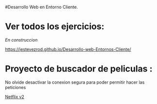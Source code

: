 #Desarrollo Web en Entorno Cliente.

# Ver todos los ejercicios: 

<em> En construccion</em>

https://jestevezrod.github.io/Desarrollo-web-Entornos-Cliente/


# Proyecto de buscador de peliculas :

No olvide desactivar la conexion segura para poder permitir hacer las peticiones

<a href="https://jestevezrod.github.io/Desarrollo-web-Entornos-Cliente/Unit-7-JavaScript-Libraries-I/jQuery/PROYECTO/index.html">Netflix v2</a>
